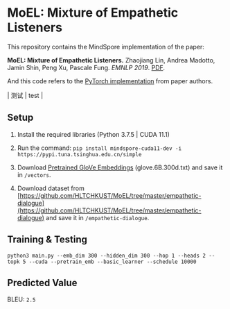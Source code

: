 MoEL: Mixture of Empathetic Listeners
====

This repository contains the MindSpore implementation of the paper: 

**MoEL: Mixture of Empathetic Listeners.**  Zhaojiang Lin, Andrea Madotto, Jamin Shin, Peng Xu, Pascale Fung. *EMNLP 2019*. [PDF](https://arxiv.org/pdf/1908.07687.pdf).

And this code refers to the [PyTorch implementation](https://github.com/HLTCHKUST/MoEL) from paper authors.

| 测试 | test |

Setup
---

1. Install the required libraries (Python 3.7.5 | CUDA 11.1)
2. Run the command: `pip install mindspore-cuda11-dev -i https://pypi.tuna.tsinghua.edu.cn/simple`

3. Download [Pretrained GloVe Embeddings](http://nlp.stanford.edu/data/glove.6B.zip) (glove.6B.300d.txt) and save it in `/vectors`.
4. Download dataset from [https://github.com/HLTCHKUST/MoEL/tree/master/empathetic-dialogue](https://github.com/HLTCHKUST/MoEL/tree/master/empathetic-dialogue) and save it in `/empathetic-dialogue`.

Training & Testing
---

`python3 main.py --emb_dim 300 --hidden_dim 300 --hop 1 --heads 2 --topk 5 --cuda --pretrain_emb --basic_learner --schedule 10000`

Predicted Value
---

BLEU: `2.5`
